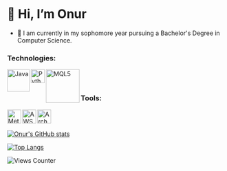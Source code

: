 <h1>👋 Hi, I’m Onur</h1>

- 🌱 I am currently in my sophomore year pursuing a Bachelor's Degree in Computer Science.

### Technologies:
[<img align="left" alt="Java" width="52px" src="https://www.aklimayatti.com/wp-content/uploads/java-logo-300x184.png" />](https://www.java.com/)

[<img align="left" alt="Python" width="32px" src="https://camo.githubusercontent.com/888e388801f947dec7c3d843942c277af25fe2b1aed1821542c4e711f210312a/68747470733a2f2f75706c6f61642e77696b696d656469612e6f72672f77696b6970656469612f636f6d6d6f6e732f7468756d622f632f63332f507974686f6e2d6c6f676f2d6e6f746578742e7376672f37363870782d507974686f6e2d6c6f676f2d6e6f746578742e7376672e706e67" />](http://python.org)

[<img align="left" alt="MQL5" width="78px" src="https://www.metaquotes.net/c/2/0/mql5_logo__2.jpg" />](https://www.mql5.com/)

<br />
<br />

### Tools:

[<img align="left" alt="MetaTrader5" width="32px" src="https://play-lh.googleusercontent.com/8lMo-DTtU9O10OXPr_gZYQOnYfFg6BGPgwRKnx88sczAOivcQ6M7ln_ukIp--OVtAB8=s180-rw" />](https://www.metatrader5.com/)

[<img align="left" alt="AWS" width="32px" src="https://camo.githubusercontent.com/d33f5ac46abb883ea90000e4c9e9507133239d81dc9e83c1b066234a6302371a/68747470733a2f2f6d656469612d657870312e6c6963646e2e636f6d2f646d732f696d6167652f43344430424151476e6f5854385479387768672f636f6d70616e792d6c6f676f5f3230305f3230302f302f313632323536363335323636363f653d3231353930323434303026763d6265746126743d4e32354a496761614d6769507a366b2d2d64686d4d4c6931693463697155767a4e487a4f594172515a6c6f" />](https://aws.amazon.com/)


[<img align="left" alt="ArchLinux" width="32px" src="https://upload.wikimedia.org/wikipedia/commons/thumb/a/a5/Archlinux-icon-crystal-64.svg/1024px-Archlinux-icon-crystal-64.svg.png" />](https://archlinux.org/)

<br />
<br />


[![Onur's GitHub stats](https://github-readme-stats.vercel.app/api?username=onursarilar&show_icons=true&theme=github_dark)](https://github.com/onursarilar/github-readme-stats)

[![Top Langs](https://github-readme-stats.vercel.app/api/top-langs/?username=onursarilar&show_icons=true&theme=github_dark)](https://github.com/onursarilar/github-readme-stats)

![Views Counter](https://komarev.com/ghpvc/?username=onursarilar&color=blue)
